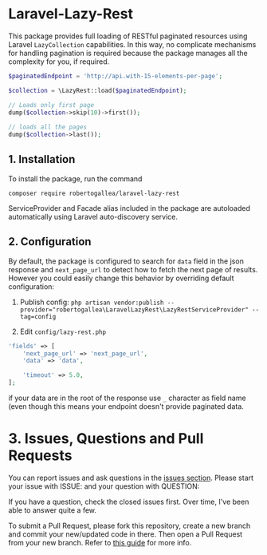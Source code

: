 # Laravel-Lazy-Rest

This package provides full loading of RESTful paginated resources using Laravel `LazyCollection` capabilities.
In this way, no complicate mechanisms for handling pagination is required because the package manages all the complexity
for you, if required.

```php
$paginatedEndpoint = 'http://api.with-15-elements-per-page';

$collection = \LazyRest::load($paginatedEndpoint);

// Loads only first page
dump($collection->skip(10)->first());
 
// loads all the pages
dump($collection->last());
```

## 1. Installation
To install the package, run the command

`composer require robertogallea/laravel-lazy-rest`

ServiceProvider and Facade alias included in the package are autoloaded automatically using Laravel auto-discovery 
service.

## 2. Configuration
By default, the package is configured to search for `data` field in the json response and `next_page_url` to detect how 
to fetch the next page of results. However you could easily change this behavior by overriding default configuration:

1. Publish config:
`php artisan vendor:publish --provider="robertogallea\LaravelLazyRest\LazyRestServiceProvider" --tag=config`

2. Edit `config/lazy-rest.php`
```php
'fields' => [
    'next_page_url' => 'next_page_url',
    'data' => 'data',

    'timeout' => 5.0,
];
```
if your data are in the root of the response use `_` character as field name (even though this means your endpoint 
doesn't provide paginated data.

# 3. Issues, Questions and Pull Requests
You can report issues and ask questions in the 
[issues section](https://github.com/robertogallea/Laravel-Lazy-Rest/issues).
Please start your issue with ISSUE: and your question 
with QUESTION:

If you have a question, check the closed issues first. Over time, I've been able to answer quite a few.

To submit a Pull Request, please fork this repository, create a new branch and commit your new/updated code in there. 
Then open a Pull Request from your new branch. Refer to 
[this guide](https://help.github.com/articles/about-pull-requests/) for more info.